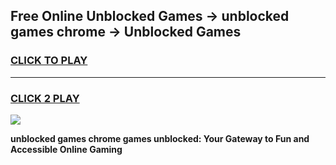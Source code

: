 
## Free Online Unblocked Games → unblocked games chrome → Unblocked Games
<h3>
<a href="https://premium.freeplayer.one?title=unblocked_games_chrome&ref=21F">CLICK TO PLAY</a></h3>
<hr>

<h3>
<a href="https://premium.freeplayer.one?title=unblocked_games_chrome&ref=21F">CLICK 2 PLAY</a>
  
</h3>

<a href="https://premium.freeplayer.one?title=unblocked_games_chrome&ref=21F/"><img src="https://clearcache.store/games.png"></a>


**unblocked games chrome games unblocked: Your Gateway to Fun and Accessible Online Gaming**
